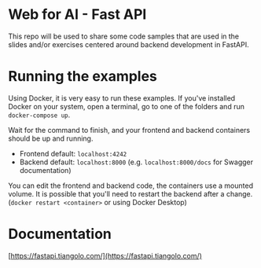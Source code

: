 # Web for AI - Fast API
This repo will be used to share some code samples that are used in the slides and/or exercises centered around backend development in FastAPI.

# Running the examples
Using Docker, it is very easy to run these examples.
If you've installed Docker on your system, open a terminal, go to one of the folders and run ```docker-compose up```.

Wait for the command to finish, and your frontend and backend containers should be up and running.
- Frontend default: ```localhost:4242```
- Backend default: ```localhost:8000``` (e.g. ```localhost:8000/docs``` for Swagger documentation)

You can edit the frontend and backend code, the containers use a mounted volume.
It is possible that you'll need to restart the backend after a change. (```docker restart <container>``` or using Docker Desktop)

# Documentation
[https://fastapi.tiangolo.com/](https://fastapi.tiangolo.com/)
